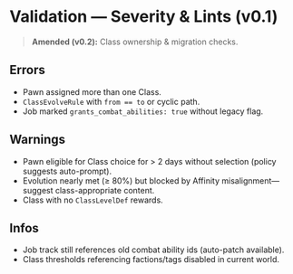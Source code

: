 # Validation — Severity & Lints (v0.1)
> **Amended (v0.2):** Class ownership & migration checks.

## Errors
- Pawn assigned more than one Class.
- `ClassEvolveRule` with `from == to` or cyclic path.
- Job marked `grants_combat_abilities: true` without legacy flag.

## Warnings
- Pawn eligible for Class choice for > 2 days without selection (policy suggests auto-prompt).
- Evolution nearly met (≥ 80%) but blocked by Affinity misalignment—suggest class-appropriate content.
- Class with no `ClassLevelDef` rewards.

## Infos
- Job track still references old combat ability ids (auto-patch available).
- Class thresholds referencing factions/tags disabled in current world.

